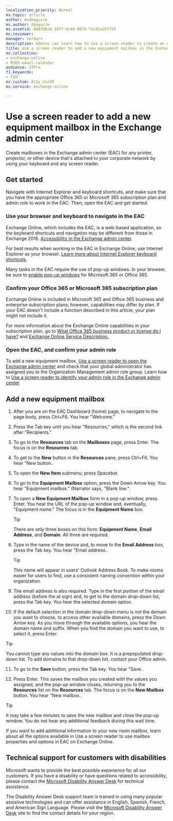 ```yaml
---
localization_priority: Normal
ms.topic: article
author: msdmaguire
ms.author: dmaguire
ms.assetid: 848fdbc6-34f7-4c46-807b-7ac85a28f725
ms.reviewer: 
manager: serdars
description: Admins can learn how to use a screen reader to create an equipment mailbox in the Exchange admin center (EAC) in Exchange Online.
title: Use a screen reader to add a new equipment mailbox in the Exchange admin center
ms.collection: 
- exchange-online
- M365-email-calendar
audience: ITPro
f1.keywords:
- CSH
ms.custom: A11y_UseSR
ms.service: exchange-online

---
```


# Use a screen reader to add a new equipment mailbox in the Exchange admin center

Create mailboxes in the Exchange admin center (EAC) for any printer, projector, or other device that's attached to your corporate network by using your keyboard and any screen reader.

## Get started

Navigate with Internet Explorer and keyboard shortcuts, and make sure that you have the appropriate Office 365 or Microsoft 365 subscription plan and admin role to work in the EAC. Then, open the EAC and get started.

### Use your browser and keyboard to navigate in the EAC

Exchange Online, which includes the EAC, is a web-based application, so the keyboard shortcuts and navigation may be different from those in Exchange 2016. [Accessibility in the Exchange admin center](accessibility-in-exchange-admin-center.md).

For best results when working in the EAC in Exchange Online, use Internet Explorer as your browser. [Learn more about Internet Explorer keyboard shortcuts](https://support.microsoft.com/help/17456/).

Many tasks in the EAC require the use of pop-up windows. In your browser, be sure to [enable pop-up windows](https://support.microsoft.com/help/17479) for Microsoft 365 or Office 365.

### Confirm your Office 365 or Microsoft 365 subscription plan

Exchange Online is included in Microsoft 365 and Office 365 business and enterprise subscription plans; however, capabilities may differ by plan. If your EAC doesn't include a function described in this article, your plan might not include it.

For more information about the Exchange Online capabilities in your subscription plan, go to [What Office 365 business product or license do I have?](https://support.microsoft.com/office/f8ab5e25-bf3f-4a47-b264-174b1ee925fd) and [Exchange Online Service Description.](/office365/servicedescriptions/exchange-online-service-description/exchange-online-service-description).

### Open the EAC, and confirm your admin role

To add a new equipment mailbox, [Use a screen reader to open the Exchange admin center](use-screen-reader-to-open-exchange-admin-center.md) and check that your global administrator has assigned you to the Organization Management admin role group. Learn how to [Use a screen reader to identify your admin role in the Exchange admin center](use-screen-reader-to-identify-admin-role-in-exchange-admin-center.md)

## Add a new equipment mailbox

1. After you are on the EAC Dashboard (home) page, to navigate to the page body, press Ctrl+F6. You hear "Welcome."

2. Press the Tab key until you hear "Resources," which is the second link after "Recipients."

3. To go to the **Resources** tab on the **Mailboxes** page, press Enter. The focus is on the **Resources** tab.

4. To get to the **New** button in the **Resources** pane, press Ctrl+F6. You hear "New button..

5. To open the **New Item** submenu, press Spacebar.

6. To go to the **Equipment Mailbox** option, press the Down Arrow key. You hear "Equipment mailbox." (Narrator says, "Blank line.".

7. To open a **New Equipment Mailbox** form in a pop-up window, press Enter. You hear the URL of the pop-up window and, eventually, "Equipment name." The focus is in the **Equipment Name** box.

   > [!TIP]
   > There are only three boxes on this form: **Equipment Name**, **Email Address**, and **Domain**. All three are required.

8. Type in the name of the device and, to move to the **Email Address** box, press the Tab key. You hear "Email address..

   > [!TIP]
   > This name will appear in users' Outlook Address Book. To make rooms easier for users to find, use a consistent naming convention within your organization.

9. The email address is also required. Type in the first portion of the email address (before the at sign) and, to get to the domain drop-down list, press the Tab key. You hear the selected domain option.

10. If the default selection in the domain drop-down menu is not the domain you want to choose, to access other available domains, press the Down Arrow key. As you move through the available options, you hear the domain name and suffix. When you find the domain you want to use, to select it, press Enter.

   > [!TIP]
   > You cannot type any values into the domain box. It is a prepopulated drop-down list. To add domains to that drop-down list, contact your Office admin.

11. To go to the **Save** button, press the Tab key. You hear "Save..

12. Press Enter. This saves the mailbox you created with the values you assigned, and the pop-up window closes, returning you to the **Resources** list on the **Resources** tab. The focus is on the **New Mailbox** button. You hear "New mailbox..

   > [!TIP]
   > It may take a few minutes to save the new mailbox and close the pop-up window. You do not hear any additional feedback during this wait time.

If you want to add additional information to your new room mailbox, learn about all the options available in Use a screen reader to use mailbox properties and options in EAC on Exchange Online.

## Technical support for customers with disabilities

Microsoft wants to provide the best possible experience for all our customers. If you have a disability or have questions related to accessibility, please contact the [Microsoft Disability Answer Desk](https://www.microsoft.com/Accessibility/disability-answer-desk) for technical assistance.

The Disability Answer Desk support team is trained in using many popular assistive technologies and can offer assistance in English, Spanish, French, and American Sign Language. Please visit the [Microsoft Disability Answer Desk](https://www.microsoft.com/Accessibility/disability-answer-desk) site to find the contact details for your region.